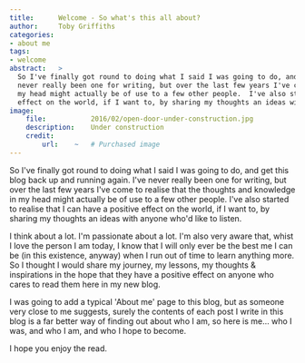```yaml
---
title:      Welcome - So what's this all about?
author:     Toby Griffiths
categories:
- about me
tags:
- welcome
abstract:   >
  So I've finally got round to doing what I said I was going to do, and get this blog back up and running again.  I've 
  never really been one for writing, but over the last few years I've come to realise that the thoughts and knowledge in 
  my head might actually be of use to a few other people.  I've also started to realise that I can have a positive 
  effect on the world, if I want to, by sharing my thoughts an ideas with anyone who'd like to listen.
image:
    file:           2016/02/open-door-under-construction.jpg
    description:    Under construction
    credit:
        url:    ~   # Purchased image
---
```

So I've finally got round to doing what I said I was going to do, and get this blog back up and running again.  I've 
never really been one for writing, but over the last few years I've come to realise that the thoughts and knowledge in 
my head might actually be of use to a few other people.  I've also started to realise that I can have a positive effect 
on the world, if I want to, by sharing my thoughts an ideas with anyone who'd like to listen.

I think about a lot.  I'm passionate about a lot.  I'm also very aware that, whist I love the person I am today, I know 
that I will only ever be the best me I can be (in this existence, anyway) when I run out of time to learn anything more. 
So I thought I would share my journey, my lessons, my thoughts &amp; inspirations in the hope that they have a positive 
effect on anyone who cares to read them here in my new blog.

I was going to add a typical 'About me' page to this blog, but as someone very close to me suggests, surely the contents 
of each post I write in this blog is a far better way of finding out about who I am, so here is me… who I was, and who I 
am, and who I hope to become.

I hope you enjoy the read.